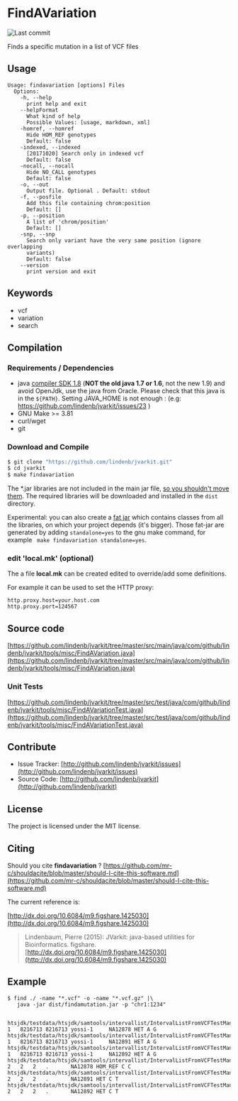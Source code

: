 # FindAVariation

![Last commit](https://img.shields.io/github/last-commit/lindenb/jvarkit.png)

Finds a specific mutation in a list of VCF files


## Usage

```
Usage: findavariation [options] Files
  Options:
    -h, --help
      print help and exit
    --helpFormat
      What kind of help
      Possible Values: [usage, markdown, xml]
    -homref, --homref
      Hide HOM_REF genotypes
      Default: false
    -indexed, --indexed
      [20171020] Search only in indexed vcf
      Default: false
    -nocall, --nocall
      Hide NO_CALL genotypes
      Default: false
    -o, --out
      Output file. Optional . Default: stdout
    -f, --posfile
      Add this file containing chrom:position
      Default: []
    -p, --position
      A list of 'chrom/position'
      Default: []
    -snp, --snp
      Search only variant have the very same position (ignore overlapping 
      variants) 
      Default: false
    --version
      print version and exit

```


## Keywords

 * vcf
 * variation
 * search


## Compilation

### Requirements / Dependencies

* java [compiler SDK 1.8](http://www.oracle.com/technetwork/java/index.html) (**NOT the old java 1.7 or 1.6**, not the new 1.9) and avoid OpenJdk, use the java from Oracle. Please check that this java is in the `${PATH}`. Setting JAVA_HOME is not enough : (e.g: https://github.com/lindenb/jvarkit/issues/23 )
* GNU Make >= 3.81
* curl/wget
* git


### Download and Compile

```bash
$ git clone "https://github.com/lindenb/jvarkit.git"
$ cd jvarkit
$ make findavariation
```

The *.jar libraries are not included in the main jar file, [so you shouldn't move them](https://github.com/lindenb/jvarkit/issues/15#issuecomment-140099011 ).
The required libraries will be downloaded and installed in the `dist` directory.

Experimental: you can also create a [fat jar](https://stackoverflow.com/questions/19150811/) which contains classes from all the libraries, on which your project depends (it's bigger). Those fat-jar are generated by adding `standalone=yes` to the gnu make command, for example ` make findavariation standalone=yes`.

### edit 'local.mk' (optional)

The a file **local.mk** can be created edited to override/add some definitions.

For example it can be used to set the HTTP proxy:

```
http.proxy.host=your.host.com
http.proxy.port=124567
```
## Source code 

[https://github.com/lindenb/jvarkit/tree/master/src/main/java/com/github/lindenb/jvarkit/tools/misc/FindAVariation.java](https://github.com/lindenb/jvarkit/tree/master/src/main/java/com/github/lindenb/jvarkit/tools/misc/FindAVariation.java)

### Unit Tests

[https://github.com/lindenb/jvarkit/tree/master/src/test/java/com/github/lindenb/jvarkit/tools/misc/FindAVariationTest.java](https://github.com/lindenb/jvarkit/tree/master/src/test/java/com/github/lindenb/jvarkit/tools/misc/FindAVariationTest.java)


## Contribute

- Issue Tracker: [http://github.com/lindenb/jvarkit/issues](http://github.com/lindenb/jvarkit/issues)
- Source Code: [http://github.com/lindenb/jvarkit](http://github.com/lindenb/jvarkit)

## License

The project is licensed under the MIT license.

## Citing

Should you cite **findavariation** ? [https://github.com/mr-c/shouldacite/blob/master/should-I-cite-this-software.md](https://github.com/mr-c/shouldacite/blob/master/should-I-cite-this-software.md)

The current reference is:

[http://dx.doi.org/10.6084/m9.figshare.1425030](http://dx.doi.org/10.6084/m9.figshare.1425030)

> Lindenbaum, Pierre (2015): JVarkit: java-based utilities for Bioinformatics. figshare.
> [http://dx.doi.org/10.6084/m9.figshare.1425030](http://dx.doi.org/10.6084/m9.figshare.1425030)

 
## Example

```
$ find ./ -name "*.vcf" -o -name "*.vcf.gz" |\
   java -jar dist/findamutation.jar -p "chr1:1234" 


htsjdk/testdata/htsjdk/samtools/intervallist/IntervalListFromVCFTestManual.vcf	1	8216713	8216713	yossi-1		NA12878	HET	A G
htsjdk/testdata/htsjdk/samtools/intervallist/IntervalListFromVCFTestManual.vcf	1	8216713	8216713	yossi-1		NA12891	HET	A G
htsjdk/testdata/htsjdk/samtools/intervallist/IntervalListFromVCFTestManual.vcf	1	8216713	8216713	yossi-1		NA12892	HET	A G
htsjdk/testdata/htsjdk/samtools/intervallist/IntervalListFromVCFTestManual.vcf	2	2	2	.		NA12878	HOM_REF	C C
htsjdk/testdata/htsjdk/samtools/intervallist/IntervalListFromVCFTestManual.vcf	2	2	2	.		NA12891	HET	C T
htsjdk/testdata/htsjdk/samtools/intervallist/IntervalListFromVCFTestManual.vcf	2	2	2	.		NA12892	HET	C T
```

 

